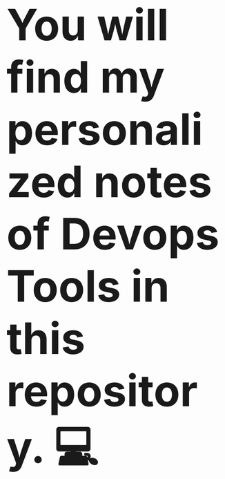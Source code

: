 <h1 style="font-size:100px">You will find my personalized notes of Devops Tools in this repository. &#128187;</h1>

